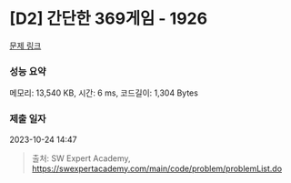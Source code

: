 # [D2] 간단한 369게임 - 1926 

[문제 링크](https://swexpertacademy.com/main/code/problem/problemDetail.do?contestProbId=AV5PTeo6AHUDFAUq) 

### 성능 요약

메모리: 13,540 KB, 시간: 6 ms, 코드길이: 1,304 Bytes

### 제출 일자

2023-10-24 14:47



> 출처: SW Expert Academy, https://swexpertacademy.com/main/code/problem/problemList.do